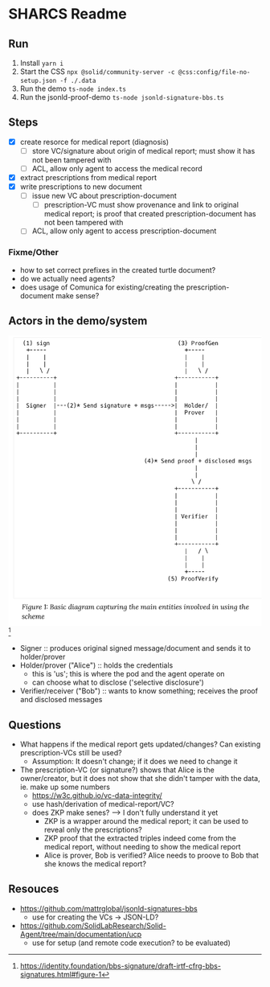 # SHARCS Readme

## Run

1. Install `yarn i`
2. Start the CSS `npx @solid/community-server -c @css:config/file-no-setup.json -f ./.data`
3. Run the demo `ts-node index.ts`
3. Run the jsonld-proof-demo `ts-node jsonld-signature-bbs.ts`


## Steps

- [X] create resorce for medical report (diagnosis)
  - [ ] store VC/signature about origin of medical report; must show it has not been tampered with
  - [ ] ACL, allow only agent to access the medical record
- [X] extract prescriptions from medical report
- [X] write prescriptions to new document
  - [ ] issue new VC about prescription-document
    - [ ] prescription-VC must show provenance and link to original medical report; is proof that created prescription-document has not been tampered with
  - [ ] ACL, allow only agent to access prescription-document

### Fixme/Other

- how to set correct prefixes in the created turtle document? 
- do we actually need agents?
- does usage of Comunica for existing/creating the prescription-document make sense?

## Actors in the demo/system

![Actors](./img/actors.png)[^1] 

- Signer :: produces original signed message/document and sends it to holder/prover
- Holder/prover ("Alice") :: holds the credentials 
    - this is 'us'; this is where the pod and the agent operate on
    - can choose what to disclose ('selective disclosure')
- Verifier/receiver ("Bob") :: wants to know something; receives the proof and disclosed messages

## Questions


- What happens if the medical report gets updated/changes? Can existing prescription-VCs still be used?
  - Assumption: It doesn't change; if it does we need to change it
- The prescription-VC (or signature?) shows that Alice is the owner/creator, but it does not show that she didn't tamper with the data, ie. make up some numbers
  - https://w3c.github.io/vc-data-integrity/
  - use hash/derivation of medical-report/VC?
  - does ZKP make senes? --> I don't fully understand it yet
    - ZKP is a wrapper around the medical report; it can be used to reveal only the prescriptions?
    - ZKP proof that the extracted triples indeed come from the medical report, without needing to show the medical report
    - Alice is prover, Bob is verified? Alice needs to proove to Bob that she knows the medical report?


## Resouces

- https://github.com/mattrglobal/jsonld-signatures-bbs
    - use for creating the VCs -> JSON-LD?
- https://github.com/SolidLabResearch/Solid-Agent/tree/main/documentation/ucp 
  - use for setup (and remote code execution? to be evaluated)

[^1]: https://identity.foundation/bbs-signature/draft-irtf-cfrg-bbs-signatures.html#figure-1
